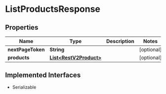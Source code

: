 

# ListProductsResponse


## Properties

| Name | Type | Description | Notes |
|------------ | ------------- | ------------- | -------------|
|**nextPageToken** | **String** |  |  [optional] |
|**products** | [**List&lt;RestV2Product&gt;**](RestV2Product.md) |  |  [optional] |


## Implemented Interfaces

* Serializable

